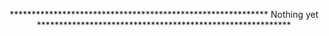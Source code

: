 <p align="center">*********************************************************** Nothing yet **********************************************************</p>
